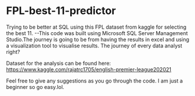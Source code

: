 # FPL-best-11-predictor
Trying to be better at SQL using this FPL dataset from kaggle for selecting the best 11.
--This code was built using Microsoft  SQL Server Management Studio.The journey is going to be from having the results in excel and using a visualization tool to visualise results.
The journey of every data analyst right?

Dataset for the analysis can be found here: https://www.kaggle.com/rajatrc1705/english-premier-league202021

Feel free to give any suggestions as you go through the code. I am just a beginner so go easy.lol.
